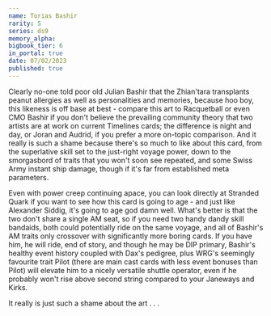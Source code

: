 ```yaml
---
name: Torias Bashir
rarity: 5
series: ds9
memory_alpha:
bigbook_tier: 6
in_portal: true
date: 07/02/2023
published: true
---
```


Clearly no-one told poor old Julian Bashir that the Zhian'tara transplants peanut allergies as well as personalities and memories, because hoo boy, this likeness is off base at best - compare this art to Racquetball or even CMO Bashir if you don't believe the prevailing community theory that two artists are at work on current Timelines cards; the difference is night and day, or Joran and Audrid, if you prefer a more on-topic comparison. And it really is such a shame because there's so much to like about this card, from the superlative skill set to the just-right voyage power, down to the smorgasbord of traits that you won't soon see repeated, and some Swiss Army instant ship damage, though if it's far from established meta parameters.

Even with power creep continuing apace, you can look directly at Stranded Quark if you want to see how this card is going to age - and just like Alexander Siddig, it's going to age god damn well. What's better is that the two don't share a single AM seat, so if you need two handy dandy skill bandaids, both could potentially ride on the same voyage, and all of Bashir's AM traits only crossover with significantly more boring cards. If you have him, he will ride, end of story, and though he may be DIP primary, Bashir's healthy event history coupled with Dax's pedigree, plus WRG's seemingly favourite trait Pilot (there are main cast cards with less event bonuses than Pilot) will elevate him to a nicely versatile shuttle operator, even if he probably won't rise above second string compared to your Janeways and Kirks.

It really is just such a shame about the art . . .
